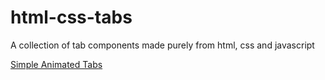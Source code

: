 # html-css-tabs

A collection of tab components made purely from html, css and javascript

[Simple Animated Tabs](https://github.com/Apollo013/html-css-tabs/blob/master/screenshots/animated-tabs-simple.png)

